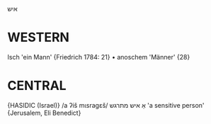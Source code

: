 איש

WESTERN
========

Isch 'ein Mann' {Friedrich 1784: 21}
	•	anoschem 'Männer' {28}

CENTRAL
========

{HASIDIC (Israel)}
/a ʔiš mɩsragɛš/ אַ איש מתרגש 'a sensitive person' {Jerusalem, Eli Benedict}